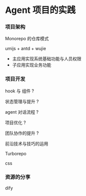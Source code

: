 # Agent 项目的实践

### 项目架构

Monorepo 的仓库模式

umijs + antd + wujie

- 主应用实现系统基础功能与人员权限
- 子应用实现业务功能

### 项目开发

hook 与 组件 ?

状态管理与提升 ?

agent 对话流程 ?

项目优化 ?

团队协作的提升 ?

前沿技术与技巧的运用

Turborepo

css

### 资源的分享

dify
